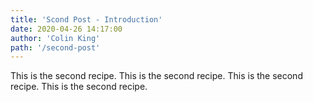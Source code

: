 ```yaml
---
title: 'Scond Post - Introduction'
date: 2020-04-26 14:17:00
author: 'Colin King'
path: '/second-post'
---
```


This is the second recipe.
This is the second recipe.
This is the second recipe.
This is the second recipe.